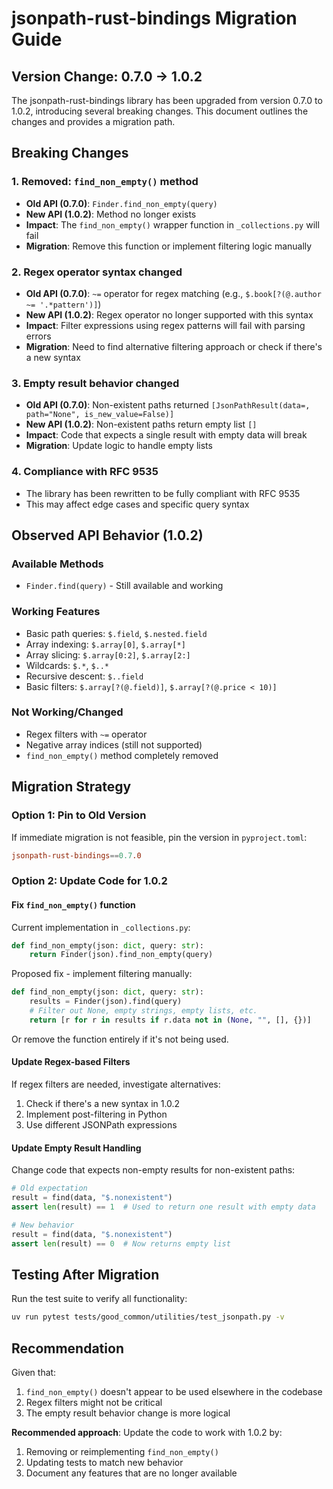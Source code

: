 # jsonpath-rust-bindings Migration Guide

## Version Change: 0.7.0 → 1.0.2

The jsonpath-rust-bindings library has been upgraded from version 0.7.0 to 1.0.2, introducing several breaking changes. This document outlines the changes and provides a migration path.

## Breaking Changes

### 1. **Removed: `find_non_empty()` method**
- **Old API (0.7.0)**: `Finder.find_non_empty(query)`
- **New API (1.0.2)**: Method no longer exists
- **Impact**: The `find_non_empty()` wrapper function in `_collections.py` will fail
- **Migration**: Remove this function or implement filtering logic manually

### 2. **Regex operator syntax changed**
- **Old API (0.7.0)**: `~=` operator for regex matching (e.g., `$.book[?(@.author ~= '.*pattern')]`)
- **New API (1.0.2)**: Regex operator no longer supported with this syntax
- **Impact**: Filter expressions using regex patterns will fail with parsing errors
- **Migration**: Need to find alternative filtering approach or check if there's a new syntax

### 3. **Empty result behavior changed**
- **Old API (0.7.0)**: Non-existent paths returned `[JsonPathResult(data=, path="None", is_new_value=False)]`
- **New API (1.0.2)**: Non-existent paths return empty list `[]`
- **Impact**: Code that expects a single result with empty data will break
- **Migration**: Update logic to handle empty lists

### 4. **Compliance with RFC 9535**
- The library has been rewritten to be fully compliant with RFC 9535
- This may affect edge cases and specific query syntax

## Observed API Behavior (1.0.2)

### Available Methods
- `Finder.find(query)` - Still available and working

### Working Features
- Basic path queries: `$.field`, `$.nested.field`
- Array indexing: `$.array[0]`, `$.array[*]`
- Array slicing: `$.array[0:2]`, `$.array[2:]`
- Wildcards: `$.*`, `$..*`
- Recursive descent: `$..field`
- Basic filters: `$.array[?(@.field)]`, `$.array[?(@.price < 10)]`

### Not Working/Changed
- Regex filters with `~=` operator
- Negative array indices (still not supported)
- `find_non_empty()` method completely removed

## Migration Strategy

### Option 1: Pin to Old Version
If immediate migration is not feasible, pin the version in `pyproject.toml`:
```toml
jsonpath-rust-bindings==0.7.0
```

### Option 2: Update Code for 1.0.2

#### Fix `find_non_empty()` function
Current implementation in `_collections.py`:
```python
def find_non_empty(json: dict, query: str):
    return Finder(json).find_non_empty(query)
```

Proposed fix - implement filtering manually:
```python
def find_non_empty(json: dict, query: str):
    results = Finder(json).find(query)
    # Filter out None, empty strings, empty lists, etc.
    return [r for r in results if r.data not in (None, "", [], {})]
```

Or remove the function entirely if it's not being used.

#### Update Regex-based Filters
If regex filters are needed, investigate alternatives:
1. Check if there's a new syntax in 1.0.2
2. Implement post-filtering in Python
3. Use different JSONPath expressions

#### Update Empty Result Handling
Change code that expects non-empty results for non-existent paths:
```python
# Old expectation
result = find(data, "$.nonexistent")
assert len(result) == 1  # Used to return one result with empty data

# New behavior
result = find(data, "$.nonexistent")
assert len(result) == 0  # Now returns empty list
```

## Testing After Migration

Run the test suite to verify all functionality:
```bash
uv run pytest tests/good_common/utilities/test_jsonpath.py -v
```

## Recommendation

Given that:
1. `find_non_empty()` doesn't appear to be used elsewhere in the codebase
2. Regex filters might not be critical
3. The empty result behavior change is more logical

**Recommended approach**: Update the code to work with 1.0.2 by:
1. Removing or reimplementing `find_non_empty()`
2. Updating tests to match new behavior
3. Document any features that are no longer available